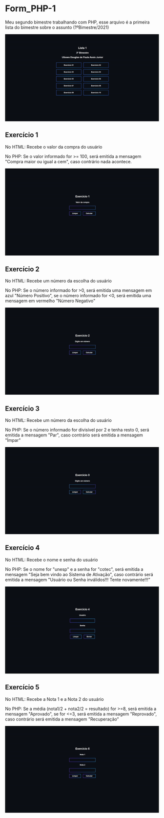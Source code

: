 # Form_PHP-1
Meu segundo bimestre trabalhando com PHP, esse arquivo é a primeira lista do bimestre sobre o assunto (1ºBimestre/2021)
<p align="center">
<img src="assets/index.gif">
<p>
  
## Exercício 1
No HTML: Recebe o valor da compra do usuário <p> 
No PHP: Se o valor informado for >= 100, será emitida a mensagem "Compra maior ou igual a cem", caso contrário nada acontece.
<p align="center">
<img src="assets/ex1.gif">
<p>
  
## Exercício 2
No HTML: Recebe um número da escolha do usuário <p> 
No PHP: Se o número informado for >0, será emitida uma mensagem em azul "Número Positivo", se o número informado for <0, será emitida uma mensagem em vermelho "Número Negativo"
<p align="center">
<img src="assets/ex2.gif">
<p>
  
## Exercício 3
No HTML: Recebe um número da escolha do usuário <p> 
No PHP: Se o número informado for divisível por 2 e tenha resto 0, será emitida a mensagem "Par", caso contrário será emitida a mensagem "Ímpar"
<p align="center">
<img src="assets/ex3.gif">
<p>
  
## Exercício 4
No HTML: Recebe o nome e senha do usuário <p> 
No PHP: Se o nome for "unesp" e a senha for "cotec", será emitida a mensagem "Seja bem vindo ao Sistema de Ativação", caso contrário será emitida a mensagem "Usuário ou Senha inválidos!!! Tente novamente!!!"
<p align="center">
<img src="assets/ex4.gif">
<p>
  
## Exercício 5
No HTML: Recebe a Nota 1 e a Nota 2 do usuário <p> 
No PHP: Se a média (nota1/2 + nota2/2 = resultado) for >=8, será emitida a mensagem "Aprovado", se for <=3, será emitida a mensagem "Reprovado", caso contrário será emitida a mensagem "Recuperação"
<p align="center">
<img src="assets/ex5.gif">
<p>
